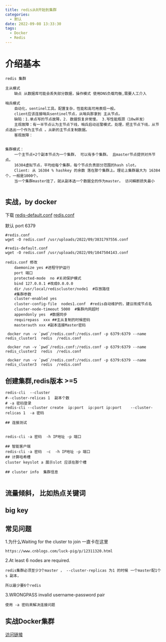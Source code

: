 ```yaml
---
title: redis从0开始到集群
categories:
  - 默认
date: 2022-09-08 13:33:30
tags:
  - Docker
  - Redis
---
```




# 介绍基本

```
redis 集群

主从模式
	缺点 从数据库可能会丢失部分数据，操作模式 使用DNS负载均衡,需要人工介入

哨兵模式
	自动化，sentinel工具。配置复杂，性能和高可用表现一般。
	client应该连接哨兵sentinel节点，从哨兵那拿到 主从节点。
	缺陷：1.单点写的节点故障，2. 数据恢复非常慢， 3.写性能瓶颈（10w并发）
	主观故障：有一半节点认为主节点下线，哨兵启动巡警模式，处理，把主节点下线，从节点选出一个作为主节点 。从新的主节点复制数据。 
	客观故障：


集群模式：
	一个主节点+2个副本节点为一个集群， 可以有多个集群。 且master节点提供对外节点。
	16384虚拟节点，平均给每个集群，每个节点负责部分范围的hash slot。
	Client: 从 16384 % hashkey 的余数 落在那个集群上。理论上集群最大为 16384个，一般是1000个。
	当一个集群master挂了，就从副本选一个数据全的作为master。 访问瞬断损失最小


```


<!--more-->

## 实战，by docker

下载 [redis-default.conf][1] [redis.conf][2]

默认 port 6379
```
#redis.conf
wget -O redis.conf /usr/uploads/2022/09/3831797556.conf

#redis-default.conf
wget -O redis.conf /usr/uploads/2022/09/1047504143.conf
```

```
redis.conf 修改
	daemonize yes #进程守护运行
	port 端口
	protected-mode  no #关闭保护模式
	bind 127.0.0.1 #改成0.0.0.0
	dir /usr/local/rediscluster/node1  #存放路径
	#集群参数
	cluster-enabled yes
	cluster-config-file  nodes1.conf  #redis自动维护的，建议改成节点名
	cluster-node-timeout 5000  #集群内网超时
	appendonly yes  #数据同步
	requirepass  xxx ##主从复制的时候密码
	masterauth xxx #副本连接Master密码

 docker run -v `pwd`/redis.conf:/redis.conf -p 6379:6379 --name redis_cluster1  redis  /redis.conf

 docker run -v `pwd`/redis.conf:/redis.conf -p 6379:6379 --name redis_cluster2  redis  /redis.conf

 docker run -v `pwd`/redis.conf:/redis.conf -p 6379:6379 --name redis_cluster3  redis  /redis.conf

```

## 创建集群,redis版本 >=5
```
redis-cli  --cluster 
#--cluster-relicas 1  副本个数
# -a 密码登录
redis-cli --cluster create  ip:port  ip:port ip:port    --cluster-relicas 1  -a 密码

## 连接测试


redis-cli -a 密码  -h IP地址 -p 端口 

## 智能客户端 
redis-cli -a 密码  -c  -h IP地址 -p 端口 
## 计算哈希槽
cluster keyslot a 展示slot 应该在那个槽

## cluster info  集群信息


```

## 流量倾斜， 比如热点关键词

## big key




## 常见问题
1.为什么Waiting for the cluster to join 一直卡在这里

```
https://www.cnblogs.com/luck-pig/p/12311320.html

```


2.At least 6 nodes are required.

```
redis集群必须至少3个master ， --cluster-replicas 为1 的时候 一个master配1个s 副本，

所以最少要6个redis
```

3.WRONGPASS invalid username-password pair

```
使用 -a 密码来解决连接问题
```

## 实战Docker集群

[访问链接][3]


[1]: ./1047504143.conf
[2]: ./3831797556.conf
[3]: /archives/420.html